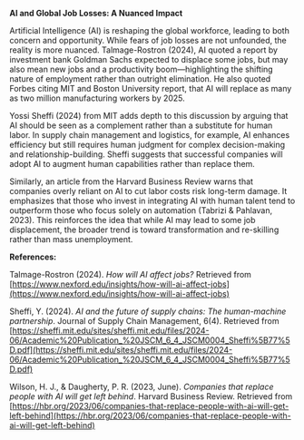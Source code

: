 **AI and Global Job Losses: A Nuanced Impact**

Artificial Intelligence (AI) is reshaping the global workforce, leading to both concern and opportunity. While fears of job losses are not unfounded, the reality is more nuanced. Talmage-Rostron (2024), AI quoted a report by investment bank Goldman Sachs expected to displace some jobs, but may also mean new jobs and a productivity boom—highlighting the shifting nature of employment rather than outright elimination. He also quoted Forbes citing MIT and Boston University report, that AI will replace as many as two million manufacturing workers by 2025.

Yossi Sheffi (2024) from MIT adds depth to this discussion by arguing that AI should be seen as a complement rather than a substitute for human labor. In supply chain management and logistics, for example, AI enhances efficiency but still requires human judgment for complex decision-making and relationship-building. Sheffi suggests that successful companies will adopt AI to augment human capabilities rather than replace them.

Similarly, an article from the Harvard Business Review warns that companies overly reliant on AI to cut labor costs risk long-term damage. It emphasizes that those who invest in integrating AI with human talent tend to outperform those who focus solely on automation (Tabrizi & Pahlavan, 2023). This reinforces the idea that while AI may lead to some job displacement, the broader trend is toward transformation and re-skilling rather than mass unemployment.

**References:**

Talmage-Rostron (2024). _How will AI affect jobs?_ Retrieved from [https://www.nexford.edu/insights/how-will-ai-affect-jobs](https://www.nexford.edu/insights/how-will-ai-affect-jobs)

Sheffi, Y. (2024). _AI and the future of supply chains: The human-machine partnership_. Journal of Supply Chain Management, 6(4). Retrieved from [https://sheffi.mit.edu/sites/sheffi.mit.edu/files/2024-06/Academic%20Publication_%20JSCM_6_4_JSCM0004_Sheffi%5B77%5D.pdf](https://sheffi.mit.edu/sites/sheffi.mit.edu/files/2024-06/Academic%20Publication_%20JSCM_6_4_JSCM0004_Sheffi%5B77%5D.pdf)

Wilson, H. J., & Daugherty, P. R. (2023, June). _Companies that replace people with AI will get left behind_. Harvard Business Review. Retrieved from [https://hbr.org/2023/06/companies-that-replace-people-with-ai-will-get-left-behind](https://hbr.org/2023/06/companies-that-replace-people-with-ai-will-get-left-behind)